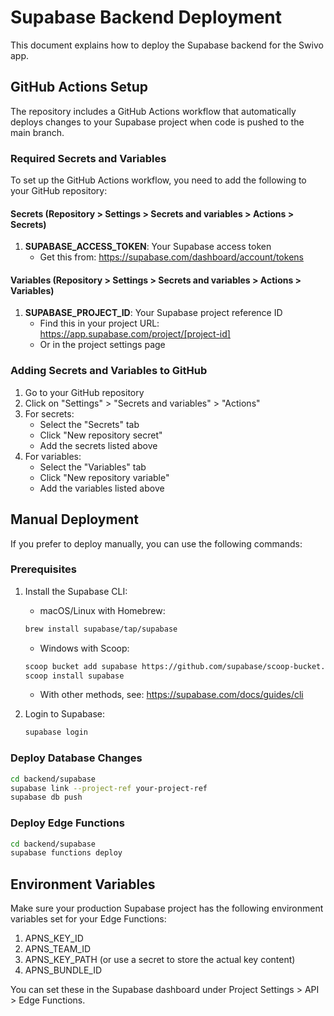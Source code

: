 # Supabase Backend Deployment

This document explains how to deploy the Supabase backend for the Swivo app.

## GitHub Actions Setup

The repository includes a GitHub Actions workflow that automatically deploys changes to your Supabase project when code is pushed to the main branch.

### Required Secrets and Variables

To set up the GitHub Actions workflow, you need to add the following to your GitHub repository:

#### Secrets (Repository > Settings > Secrets and variables > Actions > Secrets)

1. **SUPABASE_ACCESS_TOKEN**: Your Supabase access token
   - Get this from: https://supabase.com/dashboard/account/tokens

#### Variables (Repository > Settings > Secrets and variables > Actions > Variables)

1. **SUPABASE_PROJECT_ID**: Your Supabase project reference ID
   - Find this in your project URL: https://app.supabase.com/project/[project-id]
   - Or in the project settings page

### Adding Secrets and Variables to GitHub

1. Go to your GitHub repository
2. Click on "Settings" > "Secrets and variables" > "Actions"
3. For secrets:
   - Select the "Secrets" tab
   - Click "New repository secret"
   - Add the secrets listed above
4. For variables:
   - Select the "Variables" tab
   - Click "New repository variable"
   - Add the variables listed above

## Manual Deployment

If you prefer to deploy manually, you can use the following commands:

### Prerequisites

1. Install the Supabase CLI:
   - macOS/Linux with Homebrew:
   ```bash
   brew install supabase/tap/supabase
   ```
   - Windows with Scoop:
   ```bash
   scoop bucket add supabase https://github.com/supabase/scoop-bucket.git
   scoop install supabase
   ```
   - With other methods, see: https://supabase.com/docs/guides/cli

2. Login to Supabase:
   ```bash
   supabase login
   ```

### Deploy Database Changes

```bash
cd backend/supabase
supabase link --project-ref your-project-ref
supabase db push
```

### Deploy Edge Functions

```bash
cd backend/supabase
supabase functions deploy
```

## Environment Variables

Make sure your production Supabase project has the following environment variables set for your Edge Functions:

1. APNS_KEY_ID
2. APNS_TEAM_ID
3. APNS_KEY_PATH (or use a secret to store the actual key content)
4. APNS_BUNDLE_ID

You can set these in the Supabase dashboard under Project Settings > API > Edge Functions.
